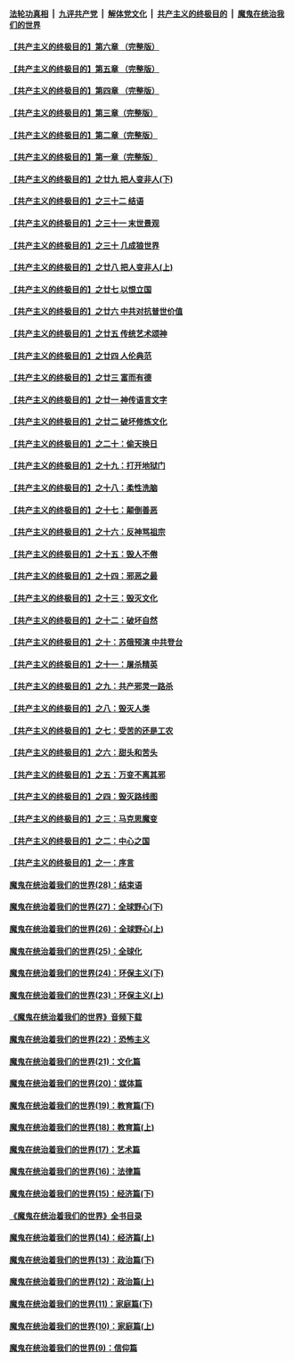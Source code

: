 ####  [法轮功真相](../../../../basic/blob/master/README.md?t=05191801) &nbsp;|&nbsp; [九评共产党](../../../../9ping.md/blob/master/README.md?t=05191801) &nbsp;|&nbsp; [解体党文化](../../../../jtdwh.md/blob/master/README.md?t=05191801)  &nbsp;|&nbsp; [共产主义的终极目的](../../../../gczydzjmd.md/blob/master/README.md?t=05191801) &nbsp;|&nbsp; [魔鬼在统治我们的世界](../../../../mgztzwmdsj.md/blob/master/README.md?t=05191801) 

#### [【共产主义的终极目的】第六章 （完整版）](../pages/nsc422/n11428913.md?t=05191801) 

#### [【共产主义的终极目的】第五章 （完整版）](../pages/nsc422/n11428912.md?t=05191801) 

#### [【共产主义的终极目的】第四章 （完整版）](../pages/nsc422/n11428907.md?t=05191801) 

#### [【共产主义的终极目的】第三章（完整版）](../pages/nsc422/n11428848.md?t=05191801) 

#### [【共产主义的终极目的】第二章（完整版）](../pages/nsc422/n11428831.md?t=05191801) 

#### [【共产主义的终极目的】第一章（完整版）](../pages/nsc422/n11417651.md?t=05191801) 

#### [【共产主义的终极目的】之廿九 把人变非人(下)](../pages/nsc422/n11344140.md?t=05191801) 

#### [【共产主义的终极目的】之三十二 结语](../pages/nsc422/n11360535.md?t=05191801) 

#### [【共产主义的终极目的】之三十一 末世景观](../pages/nsc422/n11351129.md?t=05191801) 

#### [【共产主义的终极目的】之三十 几成狼世界](../pages/nsc422/n11348280.md?t=05191801) 

#### [【共产主义的终极目的】之廿八 把人变非人(上)](../pages/nsc422/n11340492.md?t=05191801) 

#### [【共产主义的终极目的】之廿七 以恨立国](../pages/nsc422/n11336944.md?t=05191801) 

#### [【共产主义的终极目的】之廿六 中共对抗普世价值](../pages/nsc422/n11324785.md?t=05191801) 

#### [【共产主义的终极目的】之廿五 传统艺术颂神](../pages/nsc422/n11296396.md?t=05191801) 

#### [【共产主义的终极目的】之廿四 人伦典范](../pages/nsc422/n11296397.md?t=05191801) 

#### [【共产主义的终极目的】之廿三 富而有德](../pages/nsc422/n11283598.md?t=05191801) 

#### [【共产主义的终极目的】之廿一 神传语言文字](../pages/nsc422/n11263265.md?t=05191801) 

#### [【共产主义的终极目的】之廿二 破坏修炼文化](../pages/nsc422/n11245728.md?t=05191801) 

#### [【共产主义的终极目的】之二十：偷天换日](../pages/nsc422/n11238846.md?t=05191801) 

#### [【共产主义的终极目的】之十九：打开地狱门](../pages/nsc422/n11206376.md?t=05191801) 

#### [【共产主义的终极目的】之十八：柔性洗脑](../pages/nsc422/n11199994.md?t=05191801) 

#### [【共产主义的终极目的】之十七：颠倒善恶](../pages/nsc422/n11179782.md?t=05191801) 

#### [【共产主义的终极目的】之十六：反神骂祖宗](../pages/nsc422/n11166798.md?t=05191801) 

#### [【共产主义的终极目的】之十五：毁人不倦](../pages/nsc422/n11166792.md?t=05191801) 

#### [【共产主义的终极目的】之十四：邪恶之最](../pages/nsc422/n11150249.md?t=05191801) 

#### [【共产主义的终极目的】之十三：毁灭文化](../pages/nsc422/n11135227.md?t=05191801) 

#### [【共产主义的终极目的】之十二：破坏自然](../pages/nsc422/n11135214.md?t=05191801) 

#### [【共产主义的终极目的】之十：苏俄预演 中共登台](../pages/nsc422/n11118424.md?t=05191801) 

#### [【共产主义的终极目的】之十一：屠杀精英](../pages/nsc422/n11118442.md?t=05191801) 

#### [【共产主义的终极目的】之九：共产邪灵一路杀](../pages/nsc422/n11114139.md?t=05191801) 

#### [【共产主义的终极目的】之八：毁灭人类](../pages/nsc422/n11108503.md?t=05191801) 

#### [【共产主义的终极目的】之七：受苦的还是工农](../pages/nsc422/n11101809.md?t=05191801) 

#### [【共产主义的终极目的】之六：甜头和苦头](../pages/nsc422/n11096971.md?t=05191801) 

#### [【共产主义的终极目的】之五：万变不离其邪](../pages/nsc422/n11091285.md?t=05191801) 

#### [【共产主义的终极目的】之四：毁灭路线图](../pages/nsc422/n11086284.md?t=05191801) 

#### [【共产主义的终极目的】之三：马克思魔变](../pages/nsc422/n11061941.md?t=05191801) 

#### [【共产主义的终极目的】之二：中心之国](../pages/nsc422/n11047728.md?t=05191801) 

#### [【共产主义的终极目的】之一：序言](../pages/nsc422/n11086077.md?t=05191801) 

#### [魔鬼在统治着我们的世界(28)：结束语](../pages/nsc422/n10936246.md?t=05191801) 

#### [魔鬼在统治着我们的世界(27)：全球野心(下)](../pages/nsc422/n10928319.md?t=05191801) 

#### [魔鬼在统治着我们的世界(26)：全球野心(上)](../pages/nsc422/n10900318.md?t=05191801) 

#### [魔鬼在统治着我们的世界(25)：全球化](../pages/nsc422/n10788205.md?t=05191801) 

#### [魔鬼在统治着我们的世界(24)：环保主义(下)](../pages/nsc422/n10695307.md?t=05191801) 

#### [魔鬼在统治着我们的世界(23)：环保主义(上)](../pages/nsc422/n10688613.md?t=05191801) 

#### [《魔鬼在统治着我们的世界》音频下载](../pages/nsc422/n10635553.md?t=05191801) 

#### [魔鬼在统治着我们的世界(22)：恐怖主义](../pages/nsc422/n10614727.md?t=05191801) 

#### [魔鬼在统治着我们的世界(21)：文化篇](../pages/nsc422/n10597706.md?t=05191801) 

#### [魔鬼在统治着我们的世界(20)：媒体篇](../pages/nsc422/n10586579.md?t=05191801) 

#### [魔鬼在统治着我们的世界(19)：教育篇(下)](../pages/nsc422/n10564808.md?t=05191801) 

#### [魔鬼在统治着我们的世界(18)：教育篇(上)](../pages/nsc422/n10526970.md?t=05191801) 

#### [魔鬼在统治着我们的世界(17)：艺术篇](../pages/nsc422/n10499093.md?t=05191801) 

#### [魔鬼在统治着我们的世界(16)：法律篇](../pages/nsc422/n10485969.md?t=05191801) 

#### [魔鬼在统治着我们的世界(15)：经济篇(下)](../pages/nsc422/n10469975.md?t=05191801) 

#### [《魔鬼在统治着我们的世界》全书目录](../pages/nsc422/n10464261.md?t=05191801) 

#### [魔鬼在统治着我们的世界(14)：经济篇(上)](../pages/nsc422/n10457370.md?t=05191801) 

#### [魔鬼在统治着我们的世界(13)：政治篇(下)](../pages/nsc422/n10448270.md?t=05191801) 

#### [魔鬼在统治着我们的世界(12)：政治篇(上)](../pages/nsc422/n10444576.md?t=05191801) 

#### [魔鬼在统治着我们的世界(11)：家庭篇(下)](../pages/nsc422/n10440961.md?t=05191801) 

#### [魔鬼在统治着我们的世界(10)：家庭篇(上)](../pages/nsc422/n10435448.md?t=05191801) 

#### [魔鬼在统治着我们的世界(9)：信仰篇](../pages/nsc422/n10432159.md?t=05191801) 

